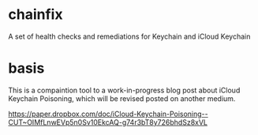# chainfix
A set of health checks and remediations for Keychain and iCloud Keychain

# basis

This is a compaintion tool to a work-in-progress blog post about iCloud Keychain Poisoning, which will be revised posted on another medium.

https://paper.dropbox.com/doc/iCloud-Keychain-Poisoning--CUT~OIMfLnwEVp5n0Sv10EkcAQ-g74r3bT8y726bhdSz8xVL
